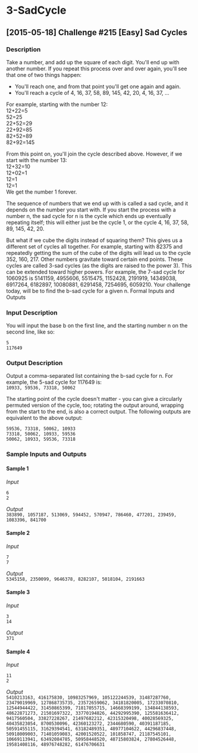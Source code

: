 # 3-SadCycle
## [2015-05-18] Challenge #215 [Easy] Sad Cycles

### Description
Take a number, and add up the square of each digit. You'll end up with another number. If you repeat this process over and over again, you'll see that one of two things happen:
- You'll reach one, and from that point you'll get one again and again.
- You'll reach a cycle of 4, 16, 37, 58, 89, 145, 42, 20, 4, 16, 37, ...  

For example, starting with the number 12:  
   12+22=5  
   52=25  
   22+52=29  
   22+92=85  
   82+52=89  
   82+92=145  

From this point on, you'll join the cycle described above.
However, if we start with the number 13:  
  12+32=10  
  12+02=1  
  12=1  
  12=1  
We get the number 1 forever.  

The sequence of numbers that we end up with is called a sad cycle, and it depends on the number you start with. If you start the process with a number n, the sad cycle for n is the cycle which ends up eventually repeating itself; this will either just be the cycle 1, or the cycle 4, 16, 37, 58, 89, 145, 42, 20.

But what if we cube the digits instead of squaring them? This gives us a different set of cycles all together. For example, starting with 82375 and repeatedly getting the sum of the cube of the digits will lead us to the cycle 352, 160, 217. Other numbers gravitate toward certain end points. These cycles are called 3-sad cycles (as the digits are raised to the power 3). This can be extended toward higher powers. For example, the 7-sad cycle for 1060925 is 5141159, 4955606, 5515475, 1152428, 2191919, 14349038, 6917264, 6182897, 10080881, 6291458, 7254695, 6059210. Your challenge today, will be to find the b-sad cycle for a given n.
Formal Inputs and Outputs

### Input Description

You will input the base b on the first line, and the starting number n on the second line, like so:  
```
5  
117649
```

### Output Description

Output a comma-separated list containing the b-sad cycle for n. For example, the 5-sad cycle for 117649 is:  
`10933, 59536, 73318, 50062  `

The starting point of the cycle doesn't matter - you can give a circularly permuted version of the cycle, too; rotating the output around, wrapping from the start to the end, is also a correct output. The following outputs are equivalent to the above output:  
```
59536, 73318, 50062, 10933  
73318, 50062, 10933, 59536  
50062, 10933, 59536, 73318  
```

### Sample Inputs and Outputs

#### Sample 1

*Input*  
```
6  
2  
```
*Output*  
`383890, 1057187, 513069, 594452, 570947, 786460, 477201, 239459, 1083396, 841700  `

#### Sample 2

*Input*  
```
7  
7  
```
*Output*  
`5345158, 2350099, 9646378, 8282107, 5018104, 2191663  `

#### Sample 3

*Input*  
```
3  
14  
```
*Output*  
`371  `

#### Sample 4  

*Input*  
```
11  
2  
```
*Output*  
`5410213163, 416175830, 10983257969, 105122244539, 31487287760, 23479019969, 127868735735, 23572659062, 34181820005, 17233070810, 12544944422, 31450865399, 71817055715, 14668399199, 134844138593, 48622871273, 21501697322, 33770194826, 44292995390, 125581636412, 9417560504, 33827228267, 21497682212, 42315320498, 40028569325, 40435823054, 8700530096, 42360123272, 2344680590, 40391187185, 50591455115, 31629394541, 63182489351, 48977104622, 44296837448, 50918009003, 71401059083, 42001520522, 101858747, 21187545101, 10669113941, 63492084785, 50958448520, 48715803824, 27804526448, 19581408116, 48976748282, 61476706631`
